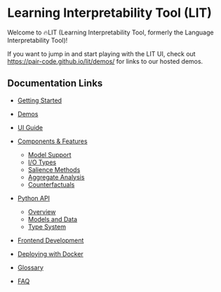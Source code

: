 # Learning Interpretability Tool (LIT)

<!--* freshness: { owner: 'lit-dev' reviewed: '2022-12-02' } *-->

<!-- [TOC] placeholder - DO NOT REMOVE -->

Welcome to 🔥LIT (Learning Interpretability Tool, formerly the Language
Interpretability Tool)!

If you want to jump in and start playing with the LIT UI, check out
https://pair-code.github.io/lit/demos/ for links to our hosted demos.

## Documentation Links

*   [Getting Started](./getting_started.md)

*   [Demos](./demos.md)

*   [UI Guide](./ui_guide.md)

*   [Components & Features](./components.md)

    *   [Model Support](./components.md#framework-and-model-support)
    *   [I/O Types](./components.md#input-and-output-types)
    *   [Salience Methods](./components.md#token-based-salience)
    *   [Aggregate Analysis](./components.md#aggregate-analysis)
    *   [Counterfactuals](./components.md#counterfactual-analysis)

*   [Python API](./api.md)

    *   [Overview](./api.md#design-overview)
    *   [Models and Data](./api.md#adding-models-and-data)
    *   [Type System](./api.md#type-system)

*   [Frontend Development](./frontend_development.md)

*   [Deploying with Docker](./docker.md)

*   [Glossary](./glossary.md)

*   [FAQ](./faq.md)
